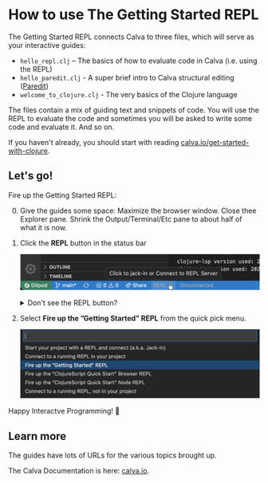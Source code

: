 # How to use The Getting Started REPL

The Getting Started REPL connects Calva to three files, which will serve as your interactive guides:

- `hello_repl.clj` – The basics of how to evaluate code in Calva (i.e. using the REPL)
- `hello_paredit.clj` - A super brief intro to Calva structural editing ([Paredit](https://calva.io/paredit))
- `welcome_to_clojure.clj` - The very basics of the Clojure language

The files contain a mix of guiding text and snippets of code. You will use the REPL to evaluate the code and sometimes you will be asked to write some code and evaluate it. And so on.

If you haven't already, you should start with reading [calva.io/get-started-with-clojure](https://calva.io/get-started-with-clojure/). 

## Let's go!

Fire up the Getting Started REPL:

0. Give the guides some space: Maximize the browser window. Close thee Explorer pane. Shrink the Output/Terminal/Etc pane to about half of what it is now.
1. Click the **REPL** button in the status bar

   ![VS Code Statusbar with Clojure REPL button](status-bar-repl-button.png)
   
   <details><summary>Don't see the REPL button?</summary>
    
    This could be because some firewall or adblocker prevents the downloading of the Calva extension. See [issue #9](https://github.com/PEZ/rich4clojure/issues/9) for more clues on this.
    
    </details>
1. Select **Fire up the ”Getting Started” REPL** from the quick pick menu.

   ![The Calva REPL Menu](repl-menu.png)

Happy Interactve Programming! 🎉

## Learn more

The guides have lots of URLs for the various topics brought up.

The Calva Documentation is here: [calva.io](https://calva.io/). 
